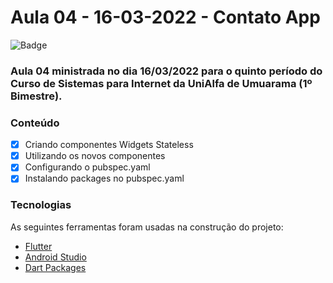 # Aula 04 - 16-03-2022 - Contato App

![Badge](https://img.shields.io/badge/Marcos%20Dias%20Vendramini-Flutter-blue)

### Aula 04 ministrada no dia 16/03/2022 para o quinto período do Curso de Sistemas para Internet da UniAlfa de Umuarama (1º Bimestre).

### Conteúdo

- [x] Criando componentes Widgets Stateless
- [x] Utilizando os novos componentes
- [x] Configurando o pubspec.yaml
- [x] Instalando packages no pubspec.yaml

### Tecnologias

As seguintes ferramentas foram usadas na construção do projeto:

- [Flutter](https://flutter.dev/)
- [Android Studio](https://developer.android.com/studio)
- [Dart Packages](https://pub.dev/)